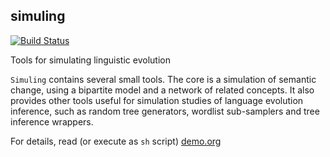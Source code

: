 ## simuling

[![Build Status](https://travis-ci.org/simuling/simuling.svg?branch=master)](https://travis-ci.org/simuling/simuling)

Tools for simulating linguistic evolution

`Simuling` contains several small tools. The core is a simulation of
semantic change, using a bipartite model and a network of related
concepts. It also provides other tools useful for simulation studies
of language evolution inference, such as random tree generators,
wordlist sub-samplers and tree inference wrappers.

For details, read (or execute as `sh` script) [demo.org](demo.org)


